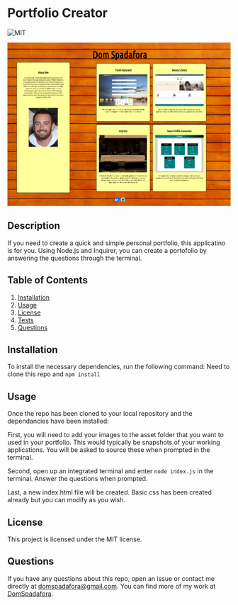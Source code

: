 # Portfolio Creator

  ![MIT](https://img.shields.io/badge/license-MIT-green)

  ![](./assets/images/readme.PNG)

  ## Description
  If you need to create a quick and simple personal portfolio, this applicatino is for you. Using Node.js and Inquirer, you can create a portofolio by answering the questions through the terminal.

  ## Table of Contents
  1. [Installation](#installation)
  2. [Usage](#usage)
  3. [License](#license)
  4. [Tests](#tests)
  5. [Questions](#questions)

  ## Installation
  To install the necessary dependencies, run the following command:
  Need to clone this repo and `npm install`

  ## Usage
  Once the repo has been cloned to your local repository and the dependancies have been installed: 
  
  First, you will need to add your images to the asset folder that you want to used in your portfolio. This would typically be snapshots of your working applications. You will be asked to source these when prompted in the terminal.

  Second, open up an integrated terminal and enter `node index.js` in the terminal. Answer the questions when prompted. 

  Last, a new index.html file will be created. Basic css has been created already but you can modify as you wish. 

  ## License 
  This project is licensed under the MIT license.
  

  ## Questions
  If you have any questions about this repo, open an issue or contact me directly at [domspadafora@gmail.com](mailto:domspadafora@gmail.com).
  You can find more of my work at [DomSpadafora](https://www.github.com/DomSpadafora).
